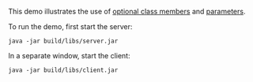 This demo illustrates the use of [optional class members][1] and
[parameters][2].

To run the demo, first start the server:

```
java -jar build/libs/server.jar
```

In a separate window, start the client:

```
java -jar build/libs/client.jar
```

[1]: https://doc.zeroc.com/display/Ice37/Java+Mapping+for+Optional+Data+Members
[2]: https://doc.zeroc.com/display/Ice37/Java+Mapping+for+Operations
